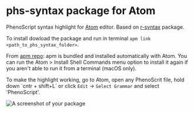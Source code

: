 # phs-syntax package for Atom

PhenoScript syntax highlight for [Atom](https://atom.io) editor. Based on [r-syntax](https://atom.io/packages/r-syntax) package.

To install dowload the package and run in terminal `apm link <path_to_phs_syntax_folder>`. 

From [apm repo](https://github.com/atom/apm): apm is bundled and installed automatically with Atom. You can run the Atom > Install Shell Commands menu option to install it again if you aren't able to run it from a terminal (macOS only).

To make the highlight working, go to Atom, open any PhenoScrit file, hold down ´cntr + shift+L´ or click `Edit` -> `Select Grammar` and select 'PhenoScript'.

![A screenshot of your package](https://github.com/sergeitarasov/PhenoScript/blob/master/phs_highlight.png)
